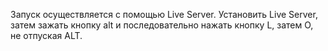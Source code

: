 Запуск осуществляется с помощью Live Server. Установить Live Server, затем зажать кнопку alt и последовательно нажать кнопку L, затем O, не отпуская ALT.


